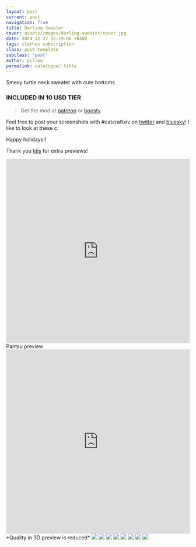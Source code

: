 ```yaml
---
layout: post
current: post
navigation: True
title: Darling Sweater
cover: assets/images/darling-sweater/cover.jpg
date: 2024-12-27 22:19:00 +0300
tags: clothes subscription
class: post-template
subclass: 'post'
author: pillow
permalink: catalogue/:title
---
```


Smexy turtle neck sweater with cute bottoms 

### INCLUDED IN 10 USD TIER

> Get the mod at [patreon](https://www.patreon.com/posts/darling-sweater-118783566) or [boosty](https://boosty.to/miaumori/posts/0f95f34b-489b-43cd-bf53-8033db83581f)

Feel free to post your screenshots with #catcraftxiv on [twitter](https://x.com/hashtag/catcraftxiv?src=hashtag_click) and [bluesky](https://bsky.app/hashtag/catcraftxiv)! I like to look at these c:

Happy holidays!!

Thank you [Idis](https://x.com/idisxiv) for extra previews!

<iframe src="https://catcraftxiv.github.io/assets/images/darling-sweater/preview.html" frameborder="0" allowfullscreen="true" style="width: 100%;aspect-ratio: 1/1;"></iframe>
Pantsu preview
<iframe src="https://catcraftxiv.github.io/assets/images/darling-sweater/shorts/preview.html" frameborder="0" allowfullscreen="true" style="width: 100%;aspect-ratio: 1/1;"></iframe>
*Quality in 3D preview is reduced*
<img src="/assets/images/darling-sweater/ffxiv_dx11 2024-12-27 15-23-30 Maya Adorable Gameplay_edit.jpg"/>
<img src="/assets/images/darling-sweater/ffxiv_dx11 2024-12-27 15-30-03 Maya Adorable Gameplay_edit.jpg"/>
<img src="/assets/images/darling-sweater/ffxiv_dx11 2024-12-27 15-32-33 Maya Adorable Gameplay_edit.jpg"/>
<img src="/assets/images/darling-sweater/ffxiv_dx11 2024-12-27 15-35-43 Maya Adorable Gameplay_edit.jpg"/>
<img src="/assets/images/darling-sweater/ffxiv_dx11 2024-12-27 14-50-10 Maya Adorable Gameplay_edit.jpg"/>
<img src="/assets/images/darling-sweater/ffxiv_dx11_2024-12-27_11-40-09.jpg"/>
<img src="/assets/images/darling-sweater/ffxiv_dx11_2024-12-27_11-41-26.jpg"/>
<img src="/assets/images/darling-sweater/ffxiv_dx11_2024-12-27_11-37-57.jpg"/>